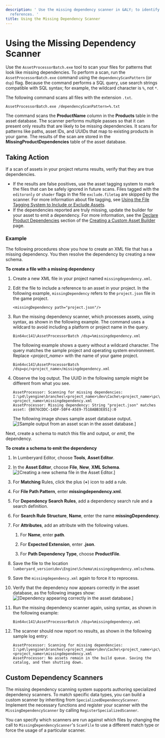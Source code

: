 ```yaml
---
description: ' Use the missing dependency scanner in &ALY; to identify missing asset
  references. '
title: Using the Missing Dependency Scanner
---
```

# Using the Missing Dependency Scanner<a name="asset-bundler-missing-dependency-scanner"></a>

Use the `AssetProcessorBatch.exe` tool to scan your files for patterns that look like missing dependencies\. To perform a scan, run the `AssetProcessorBatch.exe` command using the `dependencyScanPattern` \(or `dsp`\) flag\. Because the command performs a SQL query, use search strings compatible with SQL syntax; for example, the wildcard character is `%`, not `*`\.

The following command scans all files with the extension `.txt`\.

```
AssetProcessorBatch.exe /dependencyScanPattern=%.txt 
```

The command scans the **ProductName** column in the **Products** table in the asset database\. The scanner performs multiple passes so that it can present only results that are likely to be missing dependencies\. It scans for patterns like paths, asset IDs, and UUIDs that map to existing products in your game\. The results of the scan are stored in the **MissingProductDependencies** table of the asset database\.

## Taking Action<a name="asset-bundler-missing-dependency-scanner-taking-action"></a>

If a scan of assets in your project returns results, verify that they are true dependencies\.
+ If the results are false positives, use the asset tagging system to mark the files that can be safely ignored in future scans\. Files tagged with the `editoronly` or `shader` flags in the file `exclude.filetag` are skipped by the scanner\. For more information about file tagging, see [Using the File Tagging System to Include or Exclude Assets](asset-bundler-file-tagging.md)\.
+ If the dependencies reported are truly missing, update the builder for your asset to emit a dependency\. For more information, see the [Declare Product Dependencies](asset-builder-custom.md#asset-builder-custom-create-builder-class-optional-declare-product-dependencies) section of the [Creating a Custom Asset Builder](asset-builder-custom.md) page\.

### Example<a name="asset-bundler-missing-dependency-scanner-example-usage"></a>

The following procedures show you how to create an XML file that has a missing dependency\. You then resolve the dependency by creating a new schema\.

**To create a file with a missing dependency**

1. Create a new XML file in your project named `missingdependency.xml`\.

1. Edit the file to include a reference to an asset in your project\. In the following example, `missingDependency` refers to the `project.json` file in the game project\.

   ```
   <missingDependency path="project.json"/>
   ```

1. Run the missing dependency scanner, which processes assets, using syntax, as shown in the following example\. The command uses a wildcard to avoid including a platform or project name in the query\.

   ```
   Bin64vc141\AssetProcessorBatch /dsp=%missingdependency.xml
   ```

   The following example shows a query without a wildcard character\. The query matches the sample project and operating system environment\. Replace *<project\_name>* with the name of your game project\.

   ```
   Bin64vc141\AssetProcessorBatch /dsp=pc/<project_name>/missingdependency.xml
   ```

1. Observe the log output\. The UUID in the following sample might be different from what you see\.

   ```
   AssetProcessor: Scanning for missing dependencies: I:\p4\lyengine\branches\<project_name>\dev\Cache\<project_name>\pc\<project_name>\missingdependency.xml
   AssetProcessor: Missing dependency: String "project.json" matches asset: {B076CDDC-14DF-50F4-A5E9-7518ABB3E851}:0
   ```

   The following image shows sample asset database output\.  
![\[Sample output from an asset scan in the asset database.\]](/images/userguide/assetbundler/asset-bundler-missing-dependency-scanner-1.png)

Next, create a schema to match this file and output, or *emit*, the dependency\.

**To create a schema to emit the dependency**

1. In Lumberyard Editor, choose **Tools**, **Asset Editor**\. 

1. In the **Asset Editor**, choose **File**, **New**, **XML Schema**\.  
![\[Creating a new schema file in the Asset Editor.\]](/images/userguide/assetbundler/asset-bundler-missing-dependency-scanner-2.png)

1. For **Matching** Rules, click the plus \(**\+**\) icon to add a rule\.

1. For **File Path Pattern**, enter **missingdependency\.xml**\.

1. For **Dependency Search Rules**, add a dependency search rule and a search definition\.

1. For **Search Rule Structure**, **Name**, enter the name **missingDependency**\.

1. For **Attributes**, add an attribute with the following values\.

   1. For **Name**, enter **path**\.

   1. For **Expected Extension**, enter **\.json**\.

   1. For **Path Dependency Type**, choose **ProductFile**\.

1. Save the file to the location `lumberyard_version\dev\Engine\Schema\missingdependency.xmlschema`\.

1. Save the `missingdependency.xml` again to force it to reprocess\.

1. Verify that the dependency now appears correctly in the asset database, as the following images show:  
![\[Dependency appearing correctly in the asset database.\]](/images/userguide/assetbundler/asset-bundler-missing-dependency-scanner-3.png)

1. Run the missing dependency scanner again, using syntax, as shown in the following example:

   ```
   Bin64vc141\AssetProcessorBatch /dsp=%missingdependency.xml
   ```

1. The scanner should now report no results, as shown in the following sample log entry:

   ```
   AssetProcessor: Scanning for missing dependencies: I:\p4\lyengine\branches\<project_name>\dev\Cache\<project_name>\pc\<project_name>\missingdependency.xml
   AssetProcessor: No assets remain in the build queue. Saving the catalog, and then shutting down.
   ```

## Custom Dependency Scanners<a name="asset-bundler-missing-dependency-scanner-custom-dependency-scanners"></a>

The missing dependency scanning system supports authoring specialized dependency scanners\. To match specific data types, you can build a custom scanner by inheriting from `SpecializedDependencyScanner`\. Implement the necessary functions and register your scanner with the `MissingDependencyScanner` by calling `RegisterSpecializedScanner`\.

You can specify which scanners are run against which files by changing the call to `MissingDependencyScanner`'s `ScanFile` to use a different match type or force the usage of a particular scanner\.